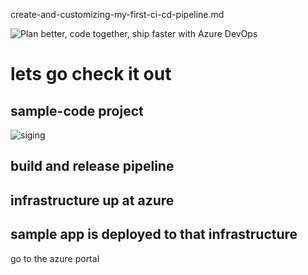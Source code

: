 create-and-customizing-my-first-ci-cd-pipeline.md

![Plan better, code together, ship faster with Azure DevOps](https://azure.microsoft.com/en-us/services/devops/)




# lets go check it out


## sample-code project

![siging](https://github.com/ezahr/fail-fast-and-cheap/blob/master/pictures/signin_with_other_account.png)


## build and release pipeline

## infrastructure up at azure

## sample app is deployed to that infrastructure 

go to the azure portal 
